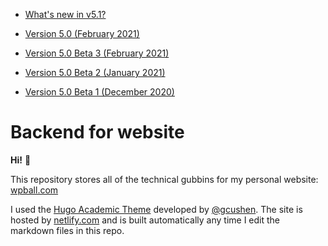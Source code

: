 <!--<p align="center"><a href="https://wowchemy.com" target="_blank" rel="noopener"><img src="https://wowchemy.com/img/logo_200px.png" alt="Wowchemy Website Builder"></a></p>

<!--# Academic Template for [Hugo](https://github.com/gohugoio/hugo)

<!--The Hugo **Academic Resumé Template** empowers you to create your job-winning online resumé and showcase your academic publications.

<!--[Check out the latest demo](https://academic-demo.netlify.app/) of what you'll get in less than 10 minutes, or [view the showcase](https://wowchemy.com/user-stories/).

<!--[**Wowchemy**](https://wowchemy.com) makes it easy to create a beautiful website for free. Edit your site in Markdown, Jupyter, or RStudio (via Blogdown), generate it with Hugo, and deploy with GitHub or Netlify. Customize anything on your site with widgets, themes, and language packs.

<!--- 👉 [**Get Started**](https://wowchemy.com/templates/)
<!--- 📚 [View the **documentation**](https://wowchemy.com/docs/)
<!--- 💬 [Chat with the **Wowchemy community**](https://discord.gg/z8wNYzb) or [**Hugo community**](https://discourse.gohugo.io)
<!--- 🐦 Twitter: [@wowchemy](https://twitter.com/wowchemy) [@GeorgeCushen](https://twitter.com/GeorgeCushen) [#MadeWithWowchemy](https://twitter.com/search?q=(%23MadeWithWowchemy%20OR%20%23MadeWithAcademic)&src=typed_query)
<!--- 💡 [Request a **feature** or report a **bug** for _Wowchemy_](https://github.com/wowchemy/wowchemy-hugo-modules/issues)
<!--- ⬆️ **Updating Wowchemy?** View the [Update Guide](https://wowchemy.com/docs/guide/update/) and [Release Notes](https://wowchemy.com/updates/)

<!--<!--## Crowd-funded open-source software

<!--To help us develop this template and software sustainably under the MIT license, we ask all individuals and businesses that use it to help support its ongoing maintenance and development via sponsorship.

<!--### [❤️ Click here to unlock rewards with sponsorship](https://wowchemy.com/plans/)

<!--## Ecosystem

<!--* **[Hugo Academic CLI](https://github.com/wowchemy/hugo-academic-cli):** Automatically import publications from BibTeX

<!--[![Screenshot](https://raw.githubusercontent.com/wowchemy/wowchemy-hugo-modules/master/academic.png)](https://wowchemy.com)

<!--## Demo image credits

<!--- [Open book](https://unsplash.com/photos/J4kK8b9Fgj8)
<!--- [Course](https://unsplash.com/photos/JKUTrJ4vK00)

<!--## Latest news
<!--START_SECTION:news-->
* [What&#39;s new in v5.1?](https:&#x2F;&#x2F;wowchemy.com&#x2F;blog&#x2F;v5.1.0&#x2F;)
<!--581-->
* [Version 5.0 (February 2021)](https:&#x2F;&#x2F;wowchemy.com&#x2F;blog&#x2F;v5.0.0&#x2F;)
<!--581-->
* [Version 5.0 Beta 3 (February 2021)](https:&#x2F;&#x2F;wowchemy.com&#x2F;blog&#x2F;v5.0.0-beta.3&#x2F;)
<!--581-->
* [Version 5.0 Beta 2 (January 2021)](https:&#x2F;&#x2F;wowchemy.com&#x2F;blog&#x2F;v5.0.0-beta.2&#x2F;)
<!--581-->
* [Version 5.0 Beta 1 (December 2020)](https:&#x2F;&#x2F;wowchemy.com&#x2F;blog&#x2F;v5.0.0-beta.1&#x2F;)
<!--END_SECTION:news-->

<!--[![Analytics](https://ga-beacon.appspot.com/UA-78646709-2/starter-academic/readme?pixel)](https://github.com/igrigorik/ga-beacon)-->

# Backend for website

**Hi!** :wave:

This repository stores all of the technical gubbins for my personal website: [wpball.com](https://wpball.com)

I used the [Hugo Academic Theme](https://themes.gohugo.io/academic/) developed by [@gcushen](https://github.com/gcushen). The site is hosted by [netlify.com](http://www.netlify.com) and is built automatically any time I edit the markdown files in this repo.
